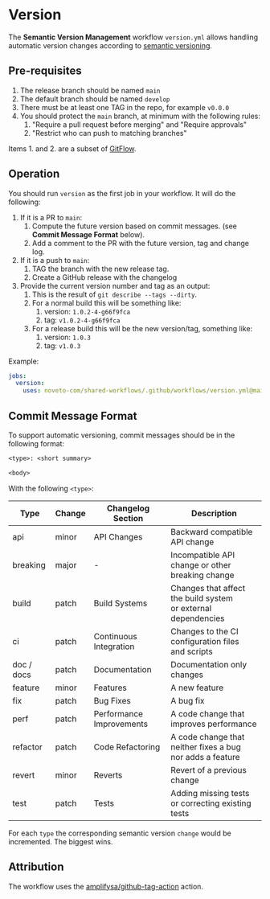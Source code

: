 # Version

The **Semantic Version Management** workflow `version.yml` allows handling automatic version changes according to [semantic versioning](https://semver.org).

## Pre-requisites

1. The release branch should be named `main`
2. The default branch should be named `develop`
3. There must be at least one TAG in the repo, for example `v0.0.0`
4. You should protect the `main` branch, at minimum with the following rules:
   1. "Require a pull request before merging" and "Require approvals"
   2. "Restrict who can push to matching branches"

Items 1. and 2. are a subset of [GitFlow](https://nvie.com/posts/a-successful-git-branching-model/).

## Operation

You should run `version` as the first job in your workflow.
It will do the following:

1. If it is a PR to `main`:
   1. Compute the future version based on commit messages. (see **Commit Message Format** below).
   2. Add a comment to the PR with the future version, tag and change log.
2. If it is a push to `main`:
   1. TAG the branch with the new release tag.
   2. Create a GitHub release with the changelog
3. Provide the current version number and tag as an output:
   1. This is the result of `git describe --tags --dirty`.
   2. For a normal build this will be something like:
      1. version: `1.0.2-4-g66f9fca`
      2. tag: `v1.0.2-4-g66f9fca`
   3. For a release build this will be the new version/tag, something like:
      1. version: `1.0.3`
      2. tag: `v1.0.3`

Example:

``` yaml
jobs:
  version:
    uses: noveto-com/shared-workflows/.github/workflows/version.yml@main
```

## Commit Message Format

To support automatic versioning, commit messages should be in the following format:

```txt
<type>: <short summary>

<body>
```

With the following `<type>`:
  
| Type       | Change | Changelog Section        | Description                                                      |
|------------|--------|--------------------------|------------------------------------------------------------------|
| api        | minor  | API Changes              | Backward compatible API change                                   |
| breaking   | major  | -                        | Incompatible API change or other<br>breaking change              |
| build      | patch  | Build Systems            | Changes that affect the build system<br>or external dependencies |
| ci         | patch  | Continuous Integration   | Changes to the CI configuration files<br>and scripts             |
| doc / docs | patch  | Documentation            | Documentation only changes                                       |
| feature    | minor  | Features                 | A new feature                                                    |
| fix        | patch  | Bug Fixes                | A bug fix                                                        |
| perf       | patch  | Performance Improvements | A code change that improves performance                          |  
| refactor   | patch  | Code Refactoring         | A code change that neither fixes a bug<br>nor adds a feature     |  
| revert     | minor  | Reverts                  | Revert of a previous change                                      |
| test       | patch  | Tests                    | Adding missing tests or correcting existing tests                |

For each `type` the corresponding semantic version `change` would be incremented. The biggest wins.

## Attribution

The workflow uses the [amplifysa/github-tag-action](https://github.com/amplifysa/github-tag-action) action.
